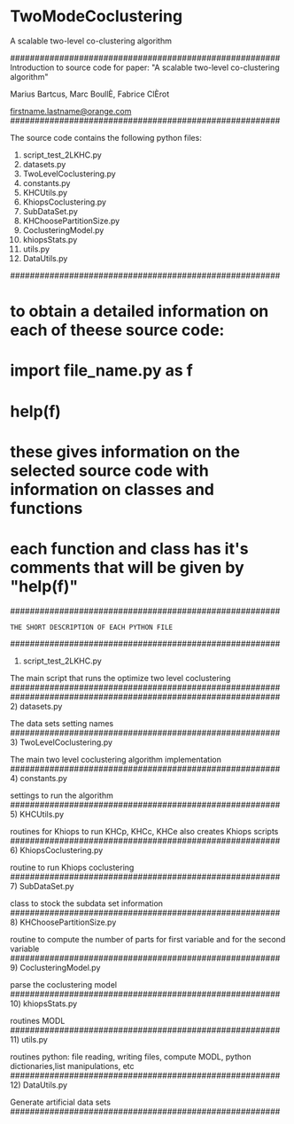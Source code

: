 # TwoModeCoclustering
A scalable two-level co-clustering algorithm

#######################################################
Introduction to source code for paper: 
"A scalable two-level co-clustering algorithm"

Marius Bartcus, Marc BoullÈ, Fabrice ClÈrot

firstname.lastname@orange.com
#######################################################

The source code contains the following python files:

1) script_test_2LKHC.py
2) datasets.py
3) TwoLevelCoclustering.py
4) constants.py
5) KHCUtils.py
6) KhiopsCoclustering.py
7) SubDataSet.py
8) KHChoosePartitionSize.py
9) CoclusteringModel.py
10) khiopsStats.py
11) utils.py
12) DataUtils.py

#######################################################
# to obtain a detailed information on each of theese source code:
#
# import file_name.py as f
# help(f)
#
# these gives information on the selected source code with information on classes and functions
# each function and class has it's comments that will be given by "help(f)"
#######################################################




	THE SHORT DESCRIPTION OF EACH PYTHON FILE
#######################################################
1) script_test_2LKHC.py

The main script that runs the optimize two level coclustering
#######################################################
#######################################################
2) datasets.py

The data sets setting names
#######################################################
3) TwoLevelCoclustering.py

The main two level coclustering algorithm implementation
#######################################################
4) constants.py

settings to run the algorithm
#######################################################
5) KHCUtils.py

routines for Khiops to run KHCp, KHCc, KHCe
also creates Khiops scripts 
#######################################################
6) KhiopsCoclustering.py

routine to run Khiops coclustering
#######################################################
7) SubDataSet.py

class to stock the subdata set information
#######################################################
8) KHChoosePartitionSize.py

routine to compute the number of parts for first variable and for the second variable
#######################################################
9) CoclusteringModel.py

parse the coclustering model
#######################################################
10) khiopsStats.py

routines MODL
#######################################################
11) utils.py

routines python: file reading, writing files, compute MODL, python dictionaries,list manipulations, etc
#######################################################
12) DataUtils.py

Generate artificial data sets
#######################################################	
